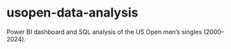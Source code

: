 # usopen-data-analysis
Power BI dashboard and SQL analysis of the US Open men’s singles (2000–2024).
